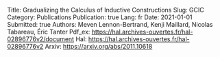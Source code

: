 Title: Gradualizing the Calculus of Inductive Constructions
Slug: GCIC
Category: Publications
Publication: true
Lang: fr
Date: 2021-01-01
Submitted: true
Authors: Meven Lennon-Bertrand, Kenji Maillard, Nicolas Tabareau, Éric Tanter
Pdf_ex: https://hal.archives-ouvertes.fr/hal-02896776v2/document
Hal: https://hal.archives-ouvertes.fr/hal-02896776v2
Arxiv: https://arxiv.org/abs/2011.10618